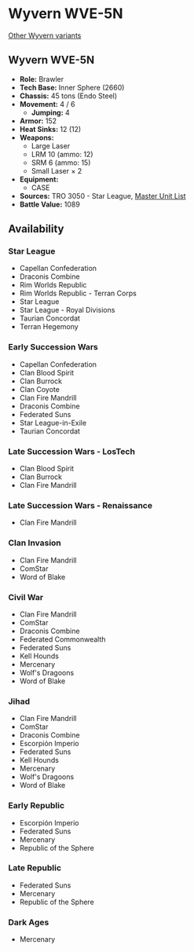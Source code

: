 # Wyvern WVE-5N

[Other Wyvern variants](../wyvern.md)

## Wyvern WVE-5N
- **Role:** Brawler
- **Tech Base:** Inner Sphere (2660)
- **Chassis:** 45 tons (Endo Steel)
- **Movement:** 4 / 6
  - **Jumping:** 4
- **Armor:** 152
- **Heat Sinks:** 12 (12)
- **Weapons:**
  - Large Laser
  - LRM 10 (ammo: 12)
  - SRM 6 (ammo: 15)
  - Small Laser × 2
- **Equipment:**
  - CASE
- **Sources:** TRO 3050 - Star League, [Master Unit List](http://masterunitlist.info/Unit/Details/3597/wyvern-wve-5n)
- **Battle Value:** 1089

## Availability

### Star League
- Capellan Confederation
- Draconis Combine
- Rim Worlds Republic
- Rim Worlds Republic - Terran Corps
- Star League
- Star League - Royal Divisions
- Taurian Concordat
- Terran Hegemony

### Early Succession Wars
- Capellan Confederation
- Clan Blood Spirit
- Clan Burrock
- Clan Coyote
- Clan Fire Mandrill
- Draconis Combine
- Federated Suns
- Star League-in-Exile
- Taurian Concordat

### Late Succession Wars - LosTech
- Clan Blood Spirit
- Clan Burrock
- Clan Fire Mandrill

### Late Succession Wars - Renaissance
- Clan Fire Mandrill

### Clan Invasion
- Clan Fire Mandrill
- ComStar
- Word of Blake

### Civil War
- Clan Fire Mandrill
- ComStar
- Draconis Combine
- Federated Commonwealth
- Federated Suns
- Kell Hounds
- Mercenary
- Wolf's Dragoons
- Word of Blake

### Jihad
- Clan Fire Mandrill
- ComStar
- Draconis Combine
- Escorpión Imperio
- Federated Suns
- Kell Hounds
- Mercenary
- Wolf's Dragoons
- Word of Blake

### Early Republic
- Escorpión Imperio
- Federated Suns
- Mercenary
- Republic of the Sphere

### Late Republic
- Federated Suns
- Mercenary
- Republic of the Sphere

### Dark Ages
- Mercenary

